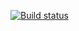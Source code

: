 [![Build status](https://ci.appveyor.com/api/projects/status/wkorx6dif6w95b12/branch/main?svg=true)](https://ci.appveyor.com/project/Mica78/netology-ra-hoc-time/branch/main)

